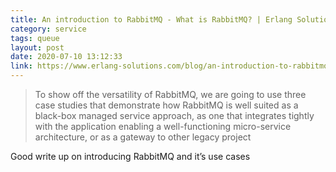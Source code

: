 ```yaml
---
title: An introduction to RabbitMQ - What is RabbitMQ? | Erlang Solution blog
category: service
tags: queue 
layout: post
date: 2020-07-10 13:12:33
link: https://www.erlang-solutions.com/blog/an-introduction-to-rabbitmq-what-is-rabbitmq.html
---
```

>To show off the versatility of RabbitMQ, we are going to use three case studies that demonstrate how RabbitMQ is well suited as a black-box managed service approach, as one that integrates tightly with the application enabling a well-functioning micro-service architecture, or as a gateway to other legacy project

Good write up on introducing RabbitMQ and it’s use cases